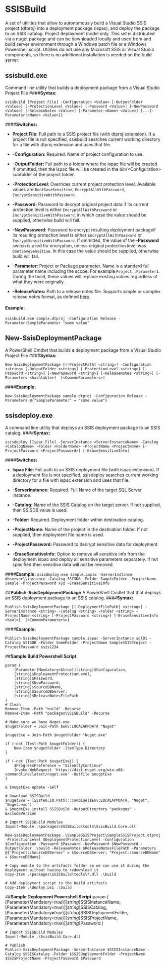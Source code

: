 
# **SSISBuild**
A set of utilities that allow to autonomously build a Visual Studio SSIS project (dtproj) into a deployment package (ispac), and deploy the package to an SSIS catalog. Project deployment model only. This set is distributed via a nuget package and can be dewnloaded locally and used from and build server environment through a Windows batch file or a Windows Powershell script. Utilities do not use any Microsoft SSIS or Visual Studio components, so there is no additional installation is needed on the build server.
## **ssisbuild.exe** 
Command line utility that builds a deployment package from a Visual Studio Project File
####**Syntax:**

`ssisbuild [Project File] -Configuration <Value> [-OutputFolder <Value>] [-ProtectionLevel <Value>] [-Password <Value>] [-NewPassword <Value>] [-ReleaseNotes <Value>] [-Parameter:<Name> <Value>] [...[-Parameter:<Name> <Value>]]`

####**Switches:**
- **Project File:**
Full path to a SSIS project file (with dtproj extension). If a project file is not specified, ssisbuild searches current working directory for a file with dtproj extension and uses that file.

- **-Configuration:**
Required. Name of project configuration to use.

- **-OutputFolder:**
Full path to a folder where the ispac file will be created. If ommitted, then the ispac file will be created in the bin/&lt;Configuration&gt; subfolder of the project folder.

- **-ProtectionLevel:**
Overrides current project protection level. Available values are `DontSaveSensitive`, `EncryptAllWithPassword`, `EncryptSensitiveWithPassword`.

- **-Password:**
Password to decrypt original project data if its current protection level is either `EncryptAllWithPassword` or `EncryptSensitiveWithPassword`,  in which case the value should be supplied, otherwise build will fail.

- **-NewPassword:**
Password to encrypt resulting deployment packageif its resulting protection level is either `EncryptAllWithPassword` or `EncryptSensitiveWithPassword`. If ommitted, the value of the **-Password** switch is used for encryption, unless original protection level was `DontSaveSensitive`. In this case the value should be supplied, otherwise build will fail.

- **-Parameter:**
Project or Package parameter. Name is a standard full parameter name including the scope. For example `Project::Parameter1`. During the build, these values will replace existing values regardless of what they were originally.

- **-ReleaseNotes:**
Path to a release notes file. Supports simple or complex release notes format, as defined [here](http://fsharp.github.io/FAKE/apidocs/fake-releasenoteshelper.html).

#### **Example:**
`ssisbuild.exe sample.dtproj -Configuration Release -Parameter:SampleParameter "some value"`

## **New-SsisDeploymentPackage**
A PowerShell Cmdlet that builds a deployment package from a Visual Studio Project File
####**Syntax:**

`New-SsisDeploymentPackage [[-ProjectPath] <string>] -Configuration <string> [-OutputFolder <string>] [-ProtectionLevel <string>] [-Password <string>] [-NewPassword <string>] [-ReleaseNotes <string>] [-Parameters <hashtable>]  [<CommonParameters>]`

####**Example:**

`New-SsisDeploymentPackage sample.dtproj -Configuration Release -Parameters @{"SampleParameter" = "some value"}`

## **ssisdeploy.exe**
A command line utility that deploys an SSIS deployment package to an SSIS catalog. 
####**Syntax:**

`ssisdeploy [Ispac File] -ServerInstance <ServerInstanceName> -Catalog <CatalogName> -Folder <FolderName> -ProjectName <ProjectName> [-ProjectPassword <ProjectPassword>] [-EraseSensitiveInfo]`

####**Switches:**
- **Ispac File:**
Full path to an SSIS deployment file (with ispac extension). If a deployment file is not specified, ssisdeploy searches current working directory for a file with ispac extension and uses that file.

- **-ServerInstance:**
Required. Full Name of the target SQL Server instance.

- **-Catalog:**
 Name of the SSIS Catalog on the target server. If not supplied, then SSISDB value is used.

- **-Folder:**
Required. Deployment folder within destination catalog.

- **-ProjectName:**
Name of the project in the destination folder. If not supplied, then deployment file name is used.

- **-ProjectPassword:**
Password to decrypt sensitive data for deployment.

- **-EraseSensitiveInfo:**
Option to remove all sensitive info from the deployment ispac and deploy all sensitive parameters separately. If not specified then sensitive data will not be removed.

####**Example:**
`ssisdeploy.exe sample.ispac -ServerInstance dbserver\\instance -Catalog SSISDB -Folder SampleFolder -ProjectName Sample -ProjectPassword xyz -EraseSensitiveInfo`

##**Publish-SsisDeploymentPackage**
A PowerShell Cmdlet that that deploys an SSIS deployment package to an SSIS catalog.
####**Syntax:**

`Publish-SsisDeploymentPackage [[-DeploymentFilePath] <string>] -ServerInstance <string> -Catalog <string> -Folder <string> -ProjectName <string> [-ProjectPassword <string>] [-EraseSensitiveInfo <bool>]  [<CommonParameters>]`

####**Example:**

`Publish-SsisDeploymentPackage sample.ispac -ServerInstance sql01 -Catalog SSISDB -Folder SomeFolder -ProjectName SampleSSISProject -ProjectPassword ssis1234`

##**Sample Build Powershell Script**

    param (
        [Parameter(Mandatory=$true)][string]$Configuration,
        [string]$DeploymentProtectionLevel,
        [string]$Password,
        [string]$NewPassword,
        [string]$SourceDBName,
        [string]$SourceDBServer,
        [string]$ReleaseNotesFilePath
    )
    # Clean
    Remove-Item -Path "build" -Recurse
    Remove-Item -Path "packages\SSISBuild" -Recurse
    
    # Make sure we have Nuget.exe
    $nugetFolder = Join-Path $env:LOCALAPPDATA "Nuget"
    
    $nugetExe = Join-Path $nugetFolder "Nuget.exe"
    
    if (-not (Test-Path $nugetFolder)) {
        New-Item $nugetFolder -ItemType Directory
    }
    
    if (-not (Test-Path $nugetExe)) {
        $ProgressPreference = "SilentlyContinue"
        Invoke-WebRequest 'https://dist.nuget.org/win-x86-commandline/latest/nuget.exe' -OutFile $nugetExe
    }
    
    & $nugetExe update -self
    
    # Download SSISBuild
    $nugetExe = [System.IO.Path]::Combine($Env:LOCALAPPDATA, "Nuget", "Nuget.exe")
    & $nugetExe install SSISBuild -OutputDirectory "packages" -ExcludeVersion
    
    # Import SSISBuild Modules
    Import-Module .\packages\SSISBuild\tools\SsisBuild.Core.dll
    
    New-SsisDeploymentPackage .\SampleSSISProject\SampleSSISProject.dtproj -ProtectionLevel $DeploymentProtectionLevel -Configuration $Configuration -Password $Password -NewPassword $NewPassword -OutputFolder .\build -ReleaseNotes $ReleaseNotesFilePath -Parameters @{"Project::SourceDBServer" = $SourceDBServer; "Project::SourceDBName" = $SourceDBName}
    
    # Copy module to the artifacts folder so we can use it during the deployment without having to redownload it
    Copy-Item .\packages\SSISBuild\tools\*.dll .\build
    
    # Add deployment script to the build artifacts
	Copy-Item .\deploy.ps1 .\build

##**Sample Deployment Powershell Script**
	param (
	    [Parameter(Mandatory=$true)][string]$SSISInstanceName,
	    [Parameter(Mandatory=$true)][string]$SSISCatalog,
	    [Parameter(Mandatory=$true)][string]$SSISDeploymentFolder,
	    [Parameter(Mandatory=$true)][string]$SSISProjectName,
	    [Parameter(Mandatory=$true)][string]$Password
	)
	
	# Import SSISBuild Modules
	Import-Module .\SsisBuild.Core.dll
	
	# Publish 
	Publish-SsisDeploymentPackage -ServerInstance $SSISInstanceName -Catalog $SSISCatalog -Folder $SSISDeploymentFolder -ProjectName $SSISProjectName -ProjectPassword $Password
